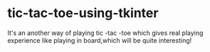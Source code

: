 # tic-tac-toe-using-tkinter
It's an another way of playing tic -tac -toe which gives real playing experience like playing in board,which will be quite interesting!
